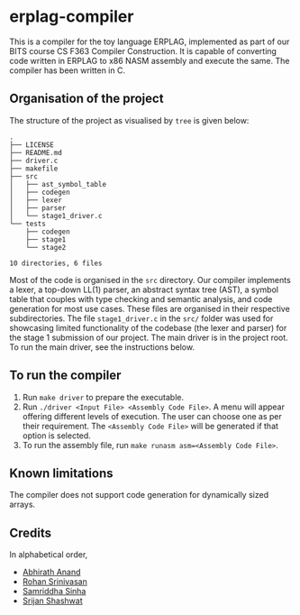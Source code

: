 # erplag-compiler

This is a compiler for the toy language ERPLAG, implemented as part of our BITS course CS F363 Compiler Construction. It is capable of converting code written in ERPLAG to x86 NASM assembly and execute the same. The compiler has been written in C.

## Organisation of the project

The structure of the project as visualised by `tree` is given below:

```
.
├── LICENSE
├── README.md
├── driver.c
├── makefile
├── src
│   ├── ast_symbol_table
│   ├── codegen
│   ├── lexer
│   ├── parser
│   └── stage1_driver.c
└── tests
    ├── codegen
    ├── stage1
    └── stage2

10 directories, 6 files
```

Most of the code is organised in the `src` directory. Our compiler implements a lexer, a top-down LL(1) parser, an abstract syntax tree (AST), a symbol table that couples with type checking and semantic analysis, and code generation for most use cases. These files are organised in their respective subdirectories.  The file `stage1_driver.c` in the `src/` folder was used for showcasing limited functionality of the codebase (the lexer and parser) for the stage 1 submission of our project. The main driver is in the project root. To run the main driver, see the instructions below.

## To run the compiler

1. Run `make driver` to prepare the executable.
2. Run `./driver <Input File> <Assembly Code File>`. A menu will appear offering different levels of execution. The user can choose one as per their requirement. The `<Assembly Code File>` will be generated if that option is selected.
3. To run the assembly file, run `make runasm asm=<Assembly Code File>`.

## Known limitations

The compiler does not support code generation for dynamically sized arrays.

## Credits

In alphabetical order,
- [Abhirath Anand](https://github.com/theabhirath)
- [Rohan Srinivasan](https://github.com/Rohan-Witty)
- [Samriddha Sinha](https://github.com/sam-india-007)
- [Srijan Shashwat](https://github.com/SrijanShashwat)

